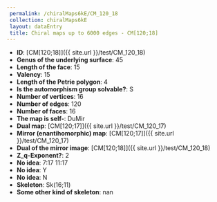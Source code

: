 ```yaml
--- 
 permalink: /chiralMaps6kE/CM_120_18 
 collection: chiralMaps6kE
 layout: dataEntry
 title: Chiral maps up to 6000 edges - CM[120;18]
---
```


- **ID**: [CM[120;18]]({{ site.url }}/test/CM_120_18)
- **Genus of the underlying surface**: 45
- **Length of the face**: 15
- **Valency**: 15
- **Length of the Petrie polygon**: 4
- **Is the automorphism group solvable?**: S
- **Number of vertices**: 16
- **Number of edges**: 120
- **Number of faces**: 16
- **The map is self-**: DuMir
- **Dual map**: [CM[120;17]]({{ site.url }}/test/CM_120_17)
- **Mirror (enantihomorphic) map**: [CM[120;17]]({{ site.url }}/test/CM_120_17)
- **Dual of the mirror image**: [CM[120;18]]({{ site.url }}/test/CM_120_18)
- **Z_q-Exponent?**: 2
- **No idea**:  7:17 11:17
- **No idea**: Y
- **No idea**: N
- **Skeleton**: Sk(16;11)
- **Some other kind of skeleton**: nan
